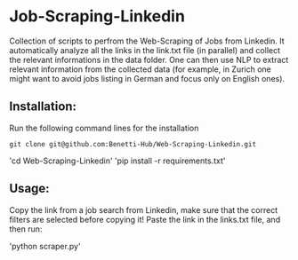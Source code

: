 # Job-Scraping-Linkedin

Collection of scripts to perfrom the Web-Scraping of Jobs from Linkedin. It automatically analyze all the links in the link.txt file (in parallel) and collect the relevant informations in the data folder. One can then use NLP to extract relevant information from the collected data (for example, in Zurich one might want to avoid jobs listing in German and focus only on English ones).

## Installation:

Run the following command lines for the installation
```
git clone git@github.com:Benetti-Hub/Web-Scraping-Linkedin.git
```

'cd Web-Scraping-Linkedin'
'pip install -r requirements.txt'

## Usage:

Copy the link from a job search from Linkedin, make sure that the correct filters are selected before copying it!
Paste the link in the links.txt file, and then run:

'python scraper.py'






